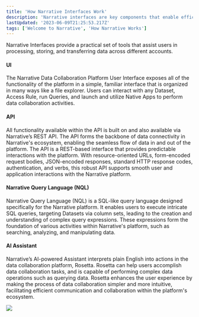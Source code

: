 ```yaml
---
title: 'How Narrative Interfaces Work'
description: 'Narrative interfaces are key components that enable efficient interaction and data collaboration within the Narrative ecosystem. '
lastUpdated: '2023-06-09T21:25:53.217Z'
tags: ['Welcome to Narrative', 'How Narrative Works']
---
```

Narrative Interfaces provide a practical set of tools that assist users in processing, storing, and transferring data across different accounts.

#### UI

The Narrative Data Collaboration Platform User Interface exposes all of the functionality of the platform in a simple, familiar interface that is organized in many ways like a file explorer. Users can interact with any Dataset, Access Rule, run Queries, and launch and utilize Native Apps to perform data collaboration activities.

#### API

All functionality available within the API is built on and also available via Narrative’s REST API. The API forms the backbone of data connectivity in Narrative's ecosystem, enabling the seamless flow of data in and out of the platform. The API is a REST-based interface that provides predictable interactions with the platform. With resource-oriented URLs, form-encoded request bodies, JSON-encoded responses, standard HTTP response codes, authentication, and verbs, this robust API supports smooth user and application interactions with the Narrative platform.

#### Narrative Query Language (NQL)

Narrative Query Language (NQL) is a SQL-like query language designed specifically for the Narrative platform. It enables users to execute intricate SQL queries, targeting Datasets via column sets, leading to the creation and understanding of complex query expressions. These expressions form the foundation of various activities within Narrative's platform, such as searching, analyzing, and manipulating data.

#### AI Assistant

Narrative’s AI-powered Assistant interprets plain English into actions in the data collaboration platform, Rosetta. Rosetta can help users accomplish data collaboration tasks, and is capable of performing complex data operations such as querying data. Rosetta enhances the user experience by making the process of data collaboration simpler and more intuitive, facilitating efficient communication and collaboration within the platform's ecosystem.

![](https://solutions.narrative.io/hubfs/Screenshot%202023-06-09%20at%205-25-04%20PM-png.png)
